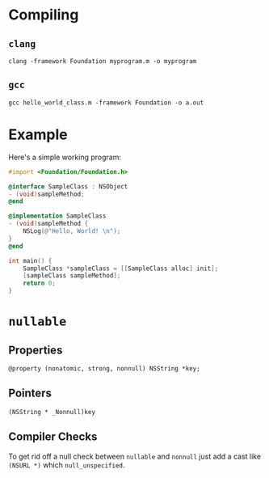 # Compiling

## `clang`

```
clang -framework Foundation myprogram.m -o myprogram
```

## `gcc`

```
gcc hello_world_class.m -framework Foundation -o a.out
```

# Example

Here's a simple working program:

``` objective-c
#import <Foundation/Foundation.h>

@interface SampleClass : NSObject
- (void)sampleMethod;
@end

@implementation SampleClass
- (void)sampleMethod {
    NSLog(@"Hello, World! \n");
}
@end

int main() {
    SampleClass *sampleClass = [[SampleClass alloc] init];
    [sampleClass sampleMethod];
    return 0;
}
```

# `nullable`

## Properties

```
@property (nonatomic, strong, nonnull) NSString *key;
```

## Pointers

```
(NSString * _Nonnull)key
```

## Compiler Checks

To get rid off a null check between `nullable` and `nonnull` just add a cast like `(NSURL *)` which `null_unspecified`.
